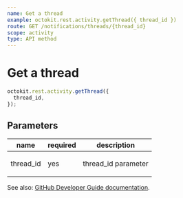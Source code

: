 ```yaml
---
name: Get a thread
example: octokit.rest.activity.getThread({ thread_id })
route: GET /notifications/threads/{thread_id}
scope: activity
type: API method
---
```


# Get a thread

```js
octokit.rest.activity.getThread({
  thread_id,
});
```

## Parameters

<table>
  <thead>
    <tr>
      <th>name</th>
      <th>required</th>
      <th>description</th>
    </tr>
  </thead>
  <tbody>
    <tr><td>thread_id</td><td>yes</td><td>

thread_id parameter

</td></tr>
  </tbody>
</table>

See also: [GitHub Developer Guide documentation](https://docs.github.com/rest/reference/activity#get-a-thread).
